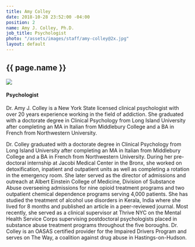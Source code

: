 ```yaml
---
title: Amy Colley
date: 2018-10-28 23:52:00 -04:00
position: 2
name: Amy J. Colley, Ph.D.
job_title: Psychologist
photo: "/assets/images/staff/amy-colley@2x.jpg"
layout: default
---
```


<section class="team-bio">
<h1 class="small">{{ page.name }}</h1>
<img class="team-bio-photo" src="{{ page.photo }}">
<div class="team-bio-text">
    <h4>Psychologist</h4>
    <p class="preview">
        Dr. Amy J. Colley is a New York State licensed clinical psychologist with over 20 years experience working in the field of addiction. She graduated with a doctorate degree in Clinical Psychology from Long Island University after completing an MA in Italian from Middlebury College and a BA in French from Northwestern University.
    </p>
    <p>
    Dr. Colley graduated with a doctorate degree in Clinical Psychology from Long Island University after completing an MA in Italian from Middlebury College and a BA in French from Northwestern University.  During her pre-doctoral internship at Jacobi Medical Center in the Bronx, she worked on detoxification, inpatient and outpatient units as well as completing a rotation in the emergency room.  She later served as the director of admissions and outreach at Albert Einstein College of Medicine, Division of Substance Abuse overseeing admissions for nine opioid treatment programs and two outpatient chemical dependence programs serving 4,000 patients.  She has studied the treatment of alcohol use disorders in Kerala, India where she lived for 8 months and published an article in a peer-reviewed journal.  Most recently, she served as a clinical supervisor at Thrive NYC on the Mental Health Service Corps supervising postdoctoral psychologists placed in substance abuse treatment programs throughout the five boroughs.  Dr. Colley is an OASAS certified provider for the Impaired Drivers Program and serves on The Way, a coalition against drug abuse in Hastings-on-Hudson.
    </p>
</div>
<section>

